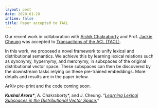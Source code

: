 ```yaml
---
layout: post
date: 2020-01-28
inline: false
title: Paper accepted to TACL 
---
```


Our recent work in collaboration with [Aishik Chakraborty](http://aishikchakraborty.github.io/) and Prof. [Jackie Cheung](https://www.cs.mcgill.ca/~jcheung/) was accepted to [Transactions of the ACL (TACL)](https://transacl.org/index.php/tacl). 

In this work, we proposed a novel framework to unify lexical and distributional semantics. We achieve this by learning lexical relations such as synonymy, hypernymy, and meronymy, in subspaces of the original distributional vector space. These subspaces can then be discovered by the downstream tasks relying on these pre-trained embeddings. More details and results are in the paper below.

ArXiv pre-print and the code coming  soon.

<strong><em>Kushal Arora\*</em></strong>, A. Chakraborty*, and J. Cheung. “<em>[Learning Lexical Subspaces in the Distributional Vector Space.](/assets/lexsub.pdf)</em>”
